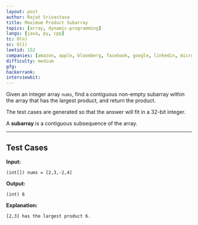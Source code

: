 ```yaml
---
layout: post
author: Rajat Srivastava
title: Maximum Product Subarray
topics: [array, dynamic-programming]
langs: [java, py, cpp]
tc: O(n)
sc: O(1)
leetid: 152
companies: [amazon, apple, bloomberg, facebook, google, linkedin, microsoft]
difficulty: medium
gfg: 
hackerrank: 
interviewbit: 
---
```


Given an integer array `nums`, find a contiguous non-empty subarray within the array that has the largest product, and return the product.

The test cases are generated so that the answer will fit in a 32-bit integer.

A **subarray** is a contiguous subsequence of the array.

---

## Test Cases

**Input:** 
```
(int[]) nums = [2,3,-2,4]
```

**Output:** 
```
(int) 6
```

**Explanation:**
```
[2,3] has the largest product 6.
```